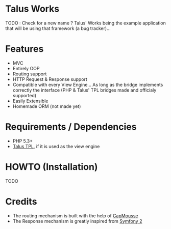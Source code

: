 Talus Works
===========
TODO : Check for a new name ? Talus' Works being the example application that will be using that framework (a bug tracker)...

Features
========
- MVC
- Entirely OOP
- Routing support
- HTTP Request & Response support
- Compatible with every View Engine... As long as the bridge implements correctly the interface (PHP & Talus' TPL bridges made and officialy supported)
- Easily Extensible
- Homemade ORM (not made yet)

Requirements / Dependencies
===========================
- PHP 5.3+
- [Talus TPL](https://github.com/Taluu/Talus-TPL), if it is used as the view engine

HOWTO (Installation)
====================
TODO


Credits
=======
- The routing mechanism is built with the help of [CapMousse](https://github.com/CapMousse)
- The Response mechanism is greatly inspired from [Symfony 2](https://github.com/symfony/symfony)
